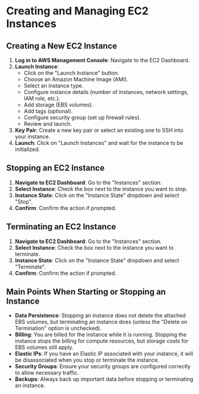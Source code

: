 # Creating and Managing EC2 Instances

## Creating a New EC2 Instance

1. **Log in to AWS Management Console**: Navigate to the EC2 Dashboard.
2. **Launch Instance**:
    - Click on the "Launch Instance" button.
    - Choose an Amazon Machine Image (AMI).
    - Select an instance type.
    - Configure instance details (number of instances, network settings, IAM role, etc.).
    - Add storage (EBS volumes).
    - Add tags (optional).
    - Configure security group (set up firewall rules).
    - Review and launch.
3. **Key Pair**: Create a new key pair or select an existing one to SSH into your instance.
4. **Launch**: Click on "Launch Instances" and wait for the instance to be initialized.

## Stopping an EC2 Instance

1. **Navigate to EC2 Dashboard**: Go to the "Instances" section.
2. **Select Instance**: Check the box next to the instance you want to stop.
3. **Instance State**: Click on the "Instance State" dropdown and select "Stop".
4. **Confirm**: Confirm the action if prompted.

## Terminating an EC2 Instance

1. **Navigate to EC2 Dashboard**: Go to the "Instances" section.
2. **Select Instance**: Check the box next to the instance you want to terminate.
3. **Instance State**: Click on the "Instance State" dropdown and select "Terminate".
4. **Confirm**: Confirm the action if prompted.

## Main Points When Starting or Stopping an Instance

- **Data Persistence**: Stopping an instance does not delete the attached EBS volumes, but terminating an instance does (unless the "Delete on Termination" option is unchecked).
- **Billing**: You are billed for the instance while it is running. Stopping the instance stops the billing for compute resources, but storage costs for EBS volumes still apply.
- **Elastic IPs**: If you have an Elastic IP associated with your instance, it will be disassociated when you stop or terminate the instance.
- **Security Groups**: Ensure your security groups are configured correctly to allow necessary traffic.
- **Backups**: Always back up important data before stopping or terminating an instance.
